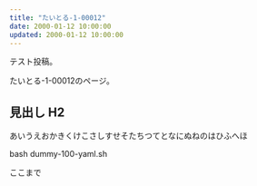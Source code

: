 ```yaml
---
title: "たいとる-1-00012"
date: 2000-01-12 10:00:00
updated: 2000-01-12 10:00:00
---
```


テスト投稿。

たいとる-1-00012のページ。


## 見出し H2

あいうえおかきくけこさしすせそたちつてとなにぬねのはひふへほ

bash dummy-100-yaml.sh


ここまで
